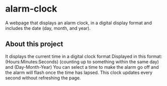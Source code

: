 # alarm-clock
A webpage that displays an alarm clock, in a digital display format and includes the date (day, month, and year).

## About this project
It displays the current time in a digital clock format
Displayed in this format: (Hours:Minutes:Seconds) (counting up to something within the same day) and (Day-Month-Year)
You can select a time to make the alarm go off and the alarm will flash once the time has lapsed.
This clock updates every second without refreshing the page.
